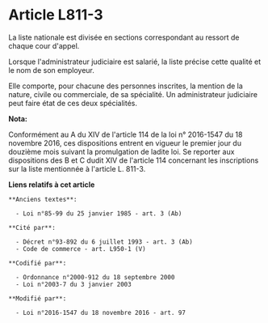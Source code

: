 # Article L811-3

La liste nationale est divisée en sections correspondant au ressort de chaque cour d'appel.

Lorsque l'administrateur judiciaire est salarié, la liste précise cette qualité et le nom de son employeur.

Elle comporte, pour chacune des personnes inscrites, la mention de la nature, civile ou commerciale, de sa spécialité. Un
administrateur judiciaire peut faire état de ces deux spécialités.

**Nota:**

Conformément au A du XIV de l'article 114 de la loi n° 2016-1547 du 18 novembre 2016, ces dispositions entrent en vigueur le
premier jour du douzième mois suivant la promulgation de ladite loi. Se reporter aux dispositions des B et C dudit XIV de
l'article 114 concernant les inscriptions sur la liste mentionnée à l'article L. 811-3.

**Liens relatifs à cet article**

	**Anciens textes**:

	  - Loi n°85-99 du 25 janvier 1985 - art. 3 (Ab)

	**Cité par**:

	  - Décret n°93-892 du 6 juillet 1993 - art. 3 (Ab)
	  - Code de commerce - art. L950-1 (V)

	**Codifié par**:

	  - Ordonnance n°2000-912 du 18 septembre 2000
	  - Loi n°2003-7 du 3 janvier 2003

	**Modifié par**:

	  - Loi n°2016-1547 du 18 novembre 2016 - art. 97
